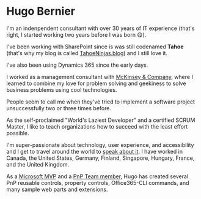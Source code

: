 # Hugo Bernier

I'm an indenpendent consultant with over 30 years of IT experience (that's right, I started working two years before I was born 😋).

I've been working with SharePoint since is was still codenamed **Tahoe** (that's why my blog is called [TahoeNinjas.blog](https://tahoeninjas.blog)) and I still love it.

I've also been using Dynamics 365 since the early days. 

I worked as a management consultant with [McKinsey & Company](https://www.mckinsey.com/), where I learned to combine my love for problem solving and geekiness to solve business problems using cool technologies.

People seem to call me when they've tried to implement a software project unsuccessfully two or three times before.

As the self-proclaimed "World's Laziest Developer" and a certified SCRUM Master, I like to teach organizations how to succeed with the least effort possible. 

I'm super-passionate about technology, user experience, and accessibility and I get to travel around the world to [speak about it](https://sessionize.com/bernierh/). I have worked in Canada, the United States, Germany, Finland, Singapore, Hungary, France, and the United Kingdom. 

As a [Microsoft MVP](https://mvp.microsoft.com/en-us/PublicProfile/5003624?fullName=Hugo%20Bernier) and a [PnP Team member](https://aka.ms/m365pnp), Hugo has created several PnP reusable controls, property controls, Office365-CLI commands, and many sample web parts and extensions.

